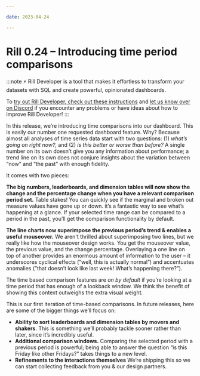 ```yaml
---

date: 2023-04-24

---
```



# Rill 0.24 – Introducing time period comparisons

:::note
⚡ Rill Developer is a tool that makes it effortless to transform your datasets with SQL and create powerful, opinionated dashboards.

To [try out Rill Developer, check out these instructions](../install) and [let us know over on Discord](https://bit.ly/3bbcSl9) if you encounter any problems or have ideas about how to improve Rill Developer!
:::

In this release, we’re introducing time comparisons into our dashboard. This is easily our number one requested dashboard feature. Why? Because almost all analyses of time series data start with two questions: (1) *what’s going on right now?,* and (2) *is this better or worse than before?* A single number on its own doesn’t give you any information about performance; a trend line on its own does not conjure insights about the variation between “now” and “the past” with enough fidelity.

It comes with two pieces:

**The big numbers, leaderboards, and dimension tables will now show the change and the percentage change when you have a relevant comparison period set.** Table stakes! You can quickly see if the marginal and broken out measure values have gone up or down. it’s a fantastic way to see what’s happening at a glance. If your selected time range can be compared to a period in the past, you’ll get the comparison functionality by default.

**The line charts now superimpose the previous period’s trend & enables a useful mouseover.** We aren't thrilled about superimposing two lines, but we really like how the mouseover design works. You get the mouseover value, the previous value, and the change percentage. Overlaying a one line on top of another provides an enormous amount of information to the user – it underscores cyclical effects (”well, this is actually normal”) and accentuates anomalies (”that doesn’t look like last week! What’s happening there?”).

The time based comparison features are *on by default* if you’re looking at a time period that has enough of a lookback window. We think the benefit of showing this context outweighs the extra visual weight.

This is our first iteration of time-based comparisons. In future releases, here are some of the bigger things we’ll focus on:

- **Ability to sort leaderboards and dimension tables by movers and shakers**. This is something we’ll probably tackle sooner rather than later, since it’s incredibly useful.
- **Additional comparison windows.** Comparing the selected period with a previous period is powerful; being able to answer the question “is this Friday like other Fridays?” takes things to a new level.
- **Refinements to the interactions themselves** We’re shipping this so we can start collecting feedback from you & our design partners.